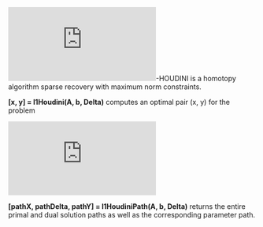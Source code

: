 ![equation](http://www.sciweavers.org/tex2img.php?eq=%5Cell_1&bc=White&fc=Black&im=jpg&fs=12&ff=arev&edit=0)-HOUDINI is a homotopy algorithm sparse recovery with maximum norm constraints.

**[x, y] = l1Houdini(A, b, Delta)** computes an optimal pair (x, y) for the problem

![equation](http://www.sciweavers.org/tex2img.php?eq=%5Cmin_x%20%5C%20%5CVert%20x%5CVert_1%20%5Cquad%20%5Cmathrm%7Bs.t%7D%20%5C%20%5CVert%20Ax%20-%20b%5CVert_%7B%5Cinfty%7D%20%5Cleq%20%5Cdelta&bc=White&fc=Black&im=png&fs=12&ff=arev&edit=0)

**[pathX, pathDelta, pathY] = l1HoudiniPath(A, b, Delta)** returns the entire primal and dual solution paths as well as the corresponding parameter path.